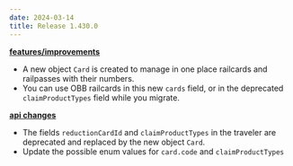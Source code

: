 ```yaml
---
date: 2024-03-14
title: Release 1.430.0
---
```


**<u>features/improvements</u>**

- A new object `Card` is created to manage in one place railcards and railpasses with their numbers.
- You can use OBB railcards in this new `cards` field, or in the deprecated `claimProductTypes` field while you migrate.

**<u>api changes</u>**

- The fields `reductionCardId` and `claimProductTypes` in the traveler are deprecated and replaced by the new object `Card`.
- Update the possible enum values for `card.code` and `claimProductTypes`
